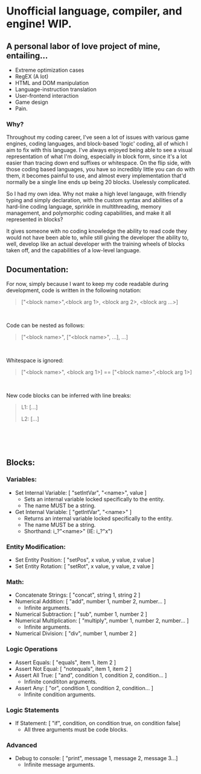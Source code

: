 # Unofficial language, compiler, and engine! WIP.
## A personal labor of love project of mine, entailing...
- Extreme optimization cases
- RegEX (A lot)
- HTML and DOM manipulation
- Language-instruction translation
- User-frontend interaction
- Game design
- Pain.
### Why?
Throughout my coding career, I've seen a lot of issues with various game engines, coding languages, and block-based 'logic' coding, all of which I aim to fix with this language. I've always enjoyed being able to see a visual representation of what I'm doing, especially in block form, since it's a lot easier than tracing down end suffixes or whitespace. On the flip side, with those coding based languages, you have so incredibly little you can do with them, it becomes painful to use, and almost every implementation that'd normally be a single line ends up being 20 blocks. Uselessly complicated. 

So I had my own idea. Why not make a high level langauge, with friendly typing and simply declaration, with the custom syntax and abilities of a hard-line coding language, sprinkle in multithreading, memory management, and polymorphic coding capabilities, and make it all represented in blocks?

It gives someone with no coding knowledge the ability to read code they would not have been able to, while still giving the developer the ability to, well, develop like an actual developer with the training wheels of blocks taken off, and the capabilities of a low-level language.

## Documentation:
For now, simply because I want to keep my code readable during development, code is written in the following notation:
>["<block name\>",<block arg 1>, <block arg 2>, <block arg ...>]

<br>

Code can be nested as follows:
>["<block name\>", ["<block name\>", ...], ...]


<br>

Whitespace is ignored:
>["<block name\>", <block arg 1>] == ["<block name\>",<block arg 1>]

<br>

New code blocks can be inferred with line breaks:
>L1: [...]
>
>L2: [...]


<br>
<br>
<br>

## Blocks:
### Variables:
- Set Internal Variable: [ "setIntVar", "<name\>", value ]
	- Sets an internal variable locked specifically to the entity. 
  - The name MUST be a string.
- Get Internal Variable: [ "getIntVar", "<name\>" ]
	- Returns an internal variable locked specifically to the entity.
  - The name MUST be a string.
  - Shorthand: i_?"<name\>" (IE: i_?"x")
### Entity Modification:
- Set Entity Position: [ "setPos", x value, y value, z value ]
- Set Entity Rotation: [ "setRot", x value, y value, z value ]
### Math:
- Concatenate Strings: [ "concat", string 1, string 2 ]
- Numerical Addition: [ "add", number 1, number 2, number... ]
	- Infinite arguments.
- Numerical Subtraction: [ "sub", number 1, number 2 ]
- Numerical Multiplication: [ "multiply", number 1, number 2, number... ]
	- Infinite arguments.
- Numerical Division: [ "div", number 1, number 2 ]
### Logic Operations
- Assert Equals: [ "equals", item 1, item 2 ]
- Assert Not Equal: [ "notequals", item 1, item 2 ]
- Assert All True: [ "and", condition 1, condition 2, condition... ]
	- Infinite condititon arguments.
- Assert Any: [ "or", condition 1, condition 2, condition... ]
	- Infinite condition arguments.
### Logic Statements
- If Statement: [ "if", condition, on condition true, on condition false]
	- All three arguments must be code blocks.
### Advanced
- Debug to console: [ "print", message 1, message 2, message 3...]
	- Infinite message arguments.

<!--![Console](info/Console.png)
